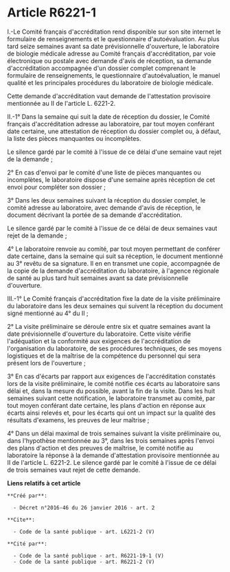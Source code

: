 # Article R6221-1

I.-Le Comité français d'accréditation rend disponible sur son site internet le formulaire de renseignements et le
questionnaire d'autoévaluation. Au plus tard seize semaines avant sa date prévisionnelle d'ouverture, le laboratoire de
biologie médicale adresse au Comité français d'accréditation, par voie électronique ou postale avec demande d'avis de
réception, sa demande d'accréditation accompagnée d'un dossier complet comprenant le formulaire de renseignements, le
questionnaire d'autoévaluation, le manuel qualité et les principales procédures du laboratoire de biologie médicale. 

Cette demande d'accréditation vaut demande de l'attestation provisoire mentionnée au II de l'article L. 6221-2. 

II.-1° Dans la semaine qui suit la date de réception du dossier, le Comité français d'accréditation adresse au laboratoire,
par tout moyen conférant date certaine, une attestation de réception du dossier complet ou, à défaut, la liste des pièces
manquantes ou incomplètes. 

Le silence gardé par le comité à l'issue de ce délai d'une semaine vaut rejet de la demande ; 

2° En cas d'envoi par le comité d'une liste de pièces manquantes ou incomplètes, le laboratoire dispose d'une semaine après
réception de cet envoi pour compléter son dossier ; 

3° Dans les deux semaines suivant la réception du dossier complet, le comité adresse au laboratoire, avec demande d'avis de
réception, le document décrivant la portée de sa demande d'accréditation. 

Le silence gardé par le comité à l'issue de ce délai de deux semaines vaut rejet de la demande ; 

4° Le laboratoire renvoie au comité, par tout moyen permettant de conférer date certaine, dans la semaine qui suit sa
réception, le document mentionné au 3° revêtu de sa signature. Il en en transmet une copie, accompagnée de la copie de la
demande d'accréditation du laboratoire, à l'agence régionale de santé au plus tard huit semaines avant sa date prévisionnelle
d'ouverture. 

III.-1° Le Comité français d'accréditation fixe la date de la visite préliminaire du laboratoire dans les deux semaines qui
suivent la réception du document signé mentionné au 4° du II ; 

2° La visite préliminaire se déroule entre six et quatre semaines avant la date prévisionnelle d'ouverture du laboratoire.
Cette visite vérifie l'adéquation et la conformité aux exigences de l'accréditation de l'organisation du laboratoire, de ses
procédures techniques, de ses moyens logistiques et de la maîtrise de la compétence du personnel qui sera présent lors de
l'ouverture ; 

3° En cas d'écarts par rapport aux exigences de l'accréditation constatés lors de la visite préliminaire, le comité notifie
ces écarts au laboratoire sans délai et, dans la mesure du possible, avant la fin de la visite. Dans les huit semaines
suivant cette notification, le laboratoire transmet au comité, par tout moyen conférant date certaine, les plans d'action en
réponse aux écarts ainsi relevés et, pour les écarts qui ont un impact sur la qualité des résultats d'examens, les preuves de
leur maîtrise ; 

4° Dans un délai maximal de trois semaines suivant la visite préliminaire ou, dans l'hypothèse mentionnée au 3°, dans les
trois semaines après l'envoi des plans d'action et des preuves de maîtrise, le comité notifie au laboratoire la réponse à la
demande d'attestation provisoire mentionnée au II de l'article L. 6221-2. Le silence gardé par le comité à l'issue de ce
délai de trois semaines vaut rejet de cette demande.

**Liens relatifs à cet article**

	**Créé par**:

	  - Décret n°2016-46 du 26 janvier 2016 - art. 2

	**Cite**:

	  - Code de la santé publique - art. L6221-2 (V)

	**Cité par**:

	  - Code de la santé publique - art. R6221-19-1 (V)
	  - Code de la santé publique - art. R6221-2 (V)
